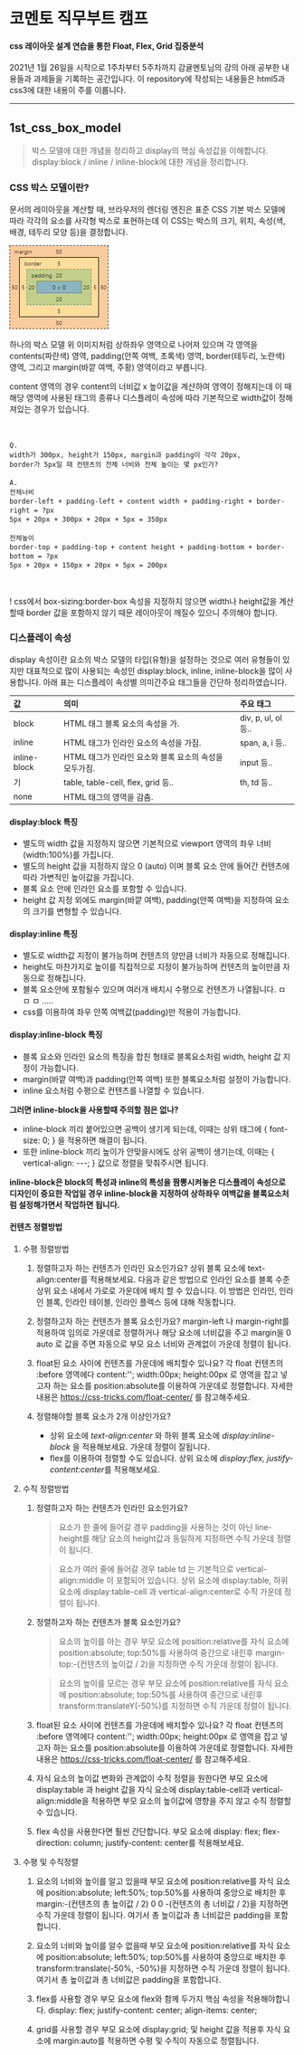 # 코멘토 직무부트 캠프
#### css 레이아웃 설계 연습을 통한 Float, Flex, Grid 집중분석

2021년 1월 26일을 시작으로 1주차부터 5주차까지 감귤멘토님의 강의 아래 공부한 내용들과 과제들을 기록하는 공간입니다.
이 repository에 작성되는 내용들은 html5과 css3에 대한 내용이 주를 이룹니다.


--------------------------------------------


## 1st_css_box_model
> 박스 모델에 대한 개념을 정리하고 display의 핵심 속성값을 이해합니다.          
> display:block / inline / inline-block에 대한 개념을 정리합니다.

### CSS 박스 모델이란?
문서의 레이아웃을 계산할 때, 브라우저의 렌더링 엔진은 표준 CSS 기본 박스 모델에 따라 각각의 요소를 사각형 박스로 표현하는데 이 CSS는 박스의 크기, 위치, 속성(색, 배경, 테두리 모양 등)을 결정합니다.

![크롬 개발자도구 > Element > Compute 탭에서 확인할수 있는 박스모델](/assets/images/box-model.png)

하나의 박스 모델 위 이미지처럼 상하좌우 영역으로 나어져 있으며 각 영역을 contents(파란색) 영역, padding(안쪽 여백, 초록색) 영역, border(테두리, 노란색) 영역, 그리고 margin(바깥 여백, 주황) 영역이라고 부릅니다.

content 영역의 경우 content의 너비값 x 높이값을 계산하여 영역이 정해지는데 이 때 해당 영역에 사용된 태그의 종류나 디스플레이 속성에 따라 기본적으로 width값이 정해져있는 경우가 있습니다.

<pre>
<code>

Q. 
width가 300px, height가 150px, margin과 padding이 각각 20px,
border가 5px일 때 컨텐츠의 전체 너비와 전체 높이는 몇 px인가?

A. 
전체너비
border-left + padding-left + content width + padding-right + border-right = ?px
5px + 20px + 300px + 20px + 5px = 350px

전체높이
border-top + padding-top + content height + padding-bottom + border-bottom = ?px
5px + 20px + 150px + 20px + 5px = 200px

</code>
</pre>

! css에서 box-sizing:border-box 속성을 지정하지 않으면 width나 height값을 계산할때 border 값을 포함하지 않기 때문 레이아웃이 깨질수 있으니 주의해야 합니다.



### 디스플레이 속성

display 속성이란 요소의 박스 모델의 타입\(유형\)을 설정하는 것으로 여러 유형들이 있지만 대표적으로 많이 사용되는 속성인 display:block, inline, inline-block을 많이 사용합니다. 아래 표는 디스플레이 속성별 의미간주요 태그들을 간단하 정리하였습니다.

| 값 | 의미 | 주요 태그  |
| :--- | :--- | :--- |
| block | HTML 태그 블록 요소의 속성을 가. | div, p, ul, ol 등.. |
| inline | HTML 태그가 인라인 요소의 속성을 가짐. | span, a, i 등.. |
| inline-block | HTML 태그가 인라인 요소와 블록 요소의 속성을 모두가짐. | input 등.. |
| 기 | table, table-cell, flex, grid 등.. | th, td 등.. |
| none | HTML 태그의 영역을 감춤. |  |


#### display:block 특징 

* 별도의 width 값을 지정하지 않으면 기본적으로 viewport 영역의 좌우 너비\(width:100%\)를 가집니다.
* 별도의 height 값을 지정하지 않으 0 \(auto\) 이며 블록 요소 안에 들어간 컨텐츠에 따라 가변적인 높이값을 가집니다.
* 블록 요소 안에 인라인 요소를 포함할 수 있습니다.
* height 값 지정 외에도 margin\(바깥 여백\), padding\(안쪽 여백\)을 지정하여 요소의 크기를 변형할 수 있습니다. 


#### display:inline 특징

* 별도로 width값 지정이 불가능하며 컨텐츠의 양만큼 너비가 자동으로 정해집니다.
* height도 마찬가지로 높이를 직접적으로 지정이 불가능하며 컨텐츠의 높이만큼 자동으로 정해집니다.
* 블록 요소안에 포함될수 있으며 여러개 배치시 수평으로 컨텐츠가 나열됩니다. ㅁ ㅁ ㅁ .....
* css를 이용하여 좌우 안쪽 여백값(padding)만 적용이 가능합니다.


#### display:inline-block 특징

* 블록 요소와 인라인 요소의 특징을 합친 형태로 블록요소처럼 width, height 값 지정이 가능합니다.
* margin\(바깥 여백\)과 padding\(안쪽 여백\) 또한 블록요소처럼 설정이 가능합니다.
* inline 요소처럼 수평으로 컨텐츠를 나열할 수 있습니다.

**그러면 inline-block을 사용할때 주의할 점은 없나?**
+ inline-block 끼리 붙어있으면 공백이 생기게 되는데, 이때는 상위 태그에 { font-size: 0; } 을 적용하면 해결이 됩니다.
+ 또한 inline-block 끼리 높이가 안맞을시에도 상위 공백이 생기는데, 이때는 { vertical-align: ---; } 값으로 정렬을 맞춰주시면 됩니다.

**inline-block은 block의 특성과 inline의 특성을 짬뽕시켜놓은 디스플레이 속성으로 디자인이 중요한 작업일 경우 inline-block을 지정하여 상하좌우 여백값을 블록요소처럼 설정해가면서 작업하면 됩니다.**


#### 컨텐츠 정렬방법

1. 수평 정렬방법

    1. 정렬하고자 하는 컨텐츠가 인라인 요소인가요?
    상위 블록 요소에 text-align:center를 적용해보세요. 다음과 같은 방법으로 인라인 요소를 블록 수준 상위 요소 내에서 가로로 가운데에 배치 할 수 있습니다. 이 방법은 인라인, 인라인 블록, 인라인 테이블, 인라인 플렉스 등에 대해 작동합니다.
    
    2. 정렬하고자 하는 컨텐츠가 블록 요소인가요?
    margin-left 나 margin-right를 적용하여 임의로 가운데로 정렬하거나 해당 요소에 너비값을 주고 margin을 0 auto 로 값을 주면 자동으로 부모 요소 너비와 관계없이 가운데 정렬이 됩니다.

    3. float된 요소 사이에 컨텐츠를 가운데에 배치할수 있나요?
    각 float 컨텐츠의 :before 영역에다 content:''; width:00px; height:00px 로 영역을 잡고
    넣고자 하는 요소를 position:absolute를 이용하여 가운데로 정렬합니다.
    자세한 내용은 https://css-tricks.com/float-center/ 를 참고해주세요.

    4. 정렬해야할 블록 요소가 2개 이상인가요?
        * 상위 요소에 *text-align:center* 와 하위 블록 요소에 *display:inline-block* 을 적용해보세요. 가운데 정렬이 잘됩니다.
        * flex를 이용하여 정렬할 수도 있습니다. 상위 요소에 *display:flex, justify-content:center*를 적용해보세요.

2. 수직 정렬방법

    1. 정렬하고자 하는 컨텐츠가 인라인 요소인가요?
        
        > 요소가 한 줄에 들어갈 경우
        padding을 사용하는 것이 아닌 line-height를 해당 요소의 height값과 동일하게 지정하면 수직 가운데 정렬이 됩니다.
        
        > 요소가 여러 줄에 들어갈 경우
        table td 는 기본적으로 vertical-align:middle 이 포함되어 있습니다.
        상위 요소에 display:table, 하위 요소에 display:table-cell 과 vertical-align:center로 수직 가운데 정렬이 됩니다.
    
    2. 정렬하고자 하는 컨텐츠가 블록 요소인가요?

        > 요소의 높이를 아는 경우
        부모 요소에 position:relative를 자식 요소에 position:absolute; top:50%를 사용하여 중간으로 내린후
        margin-top:-(컨텐츠의 높이값 / 2)을 지정하면 수직 가운데 정렬이 됩니다.

        > 요소의 높이를 모르는 경우
        부모 요소에 position:relative를 자식 요소에 position:absolute; top:50%를 사용하여 중간으로 내린후
        transform:translateY(-50%)를 지정하면 수직 가운데 정렬이 됩니다.

    3. float된 요소 사이에 컨텐츠를 가운데에 배치할수 있나요?
    각 float 컨텐츠의 :before 영역에다 content:''; width:00px; height:00px 로 영역을 잡고
    넣고자 하는 요소를 position:absolute를 이용하여 가운데로 정렬합니다.
    자세한 내용은 https://css-tricks.com/float-center/ 를 참고해주세요.

    4. 자식 요소의 높이값 변화와 관계없이 수직 정렬을 원한다면 부모 요소에 display:table 과 height 값을 자식 요소에 display:table-cell과 vertical-align:middle을 적용하면 부모 요소의 높이값에 영향을 주지 않고 수직 정렬할수 있습니다.

    5. flex 속성을 사용한다면 훨씬 간단합니다.
    부모 요소에 display: flex; flex-direction: column; justify-content: center를 적용해보세요.

3. 수평 및 수직정렬

    1. 요소의 너비와 높이를 알고 있을때
    부모 요소에 position:relative를 자식 요소에 position:absolute; left:50%; top:50%를 사용하여 중앙으로 배치한 후
    margin:-(컨텐츠의 총 높이값 / 2) 0 0 -(컨텐츠의 총 너비값 / 2)을 지정하면 수직 가운데 정렬이 됩니다.
    여기서 총 높이값과 총 너비값은 padding을 포함합니다.

    2. 요소의 너비와 높이를 알수 없을때
    부모 요소에 position:relative를 자식 요소에 position:absolute; left:50%; top:50%를 사용하여 중앙으로 배치한 후
    transform:translate(-50%, -50%)을 지정하면 수직 가운데 정렬이 됩니다.
    여기서 총 높이값과 총 너비값은 padding을 포함합니다.

    3. flex를 사용할 경우
    부모 요소에 flex와 함께 두가지 핵심 속성을 적용해야합니다.
    display: flex; justify-content: center; align-items: center;
    
    4. grid를 사용할 경우
    부모 요소에 display:grid; 및 height 값을 적용후 자식 요소에 margin:auto를 적용하면 수평 및 수직이 자동으로 정렬됩니다.